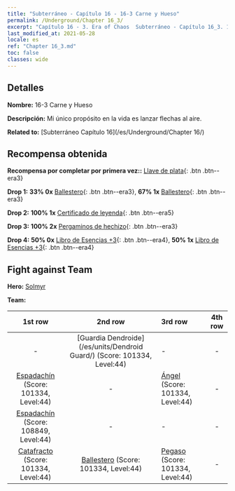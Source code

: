 ```yaml
---
title: "Subterráneo - Capítulo 16 - 16-3 Carne y Hueso"
permalink: /Underground/Chapter 16_3/
excerpt: "Capítulo 16 - 3. Era of Chaos  Subterráneo - Capítulo 16_3. 16-3 Carne y Hueso"
last_modified_at: 2021-05-28
locale: es
ref: "Chapter 16_3.md"
toc: false
classes: wide
---
```


## Detalles

 **Nombre:** 16-3 Carne y Hueso

 **Descripción:** Mi único propósito en la vida es lanzar flechas al aire.

 **Related to:** [Subterráneo Capítulo 16](/es/Underground/Chapter 16/)

## Recompensa obtenida

 **Recompensa por completar por primera vez::** [Llave de plata](/ItemsES/con_693/){: .btn .btn--era3}

 **Drop 1:** **33% 0x** [Ballestero](/ItemsES/unt_191/){: .btn .btn--era3}, **67% 1x** [Ballestero](/ItemsES/unt_191/){: .btn .btn--era3}

 **Drop 2:** **100% 1x** [Certificado de leyenda](/ItemsES/mat_67/){: .btn .btn--era5}

 **Drop 3:** **100% 2x** [Pergaminos de hechizo](/ItemsES/con_694/){: .btn .btn--era3}

 **Drop 4:** **50% 0x** [Libro de Esencias +3](/ItemsES/mat_60/){: .btn .btn--era4}, **50% 1x** [Libro de Esencias +3](/ItemsES/mat_60/){: .btn .btn--era4}


## Fight against Team
 **Hero:** [Solmyr](/es/heroes/Solmyr/)

 **Team:**


  | 1st row | 2nd row | 3rd row | 4th row |
  |:----:|:----:|:----|:----:|
  | - | [Guardia Dendroide](/es/units/Dendroid Guard/) (Score: 101334, Level:44)  | - | - |
  | [Espadachín](/es/units/Swordsman/) (Score: 101334, Level:44)  | - | [Ángel](/es/units/Angel/) (Score: 101334, Level:44)  | - |
  | [Espadachín](/es/units/Swordsman/) (Score: 108849, Level:44)  | - | - | - |
  | [Catafracto](/es/units/Cavalier/) (Score: 101334, Level:44)  | [Ballestero](/es/units/Marksman/) (Score: 101334, Level:44)  | [Pegaso](/es/units/Pegasus/) (Score: 101334, Level:44)  | - |



